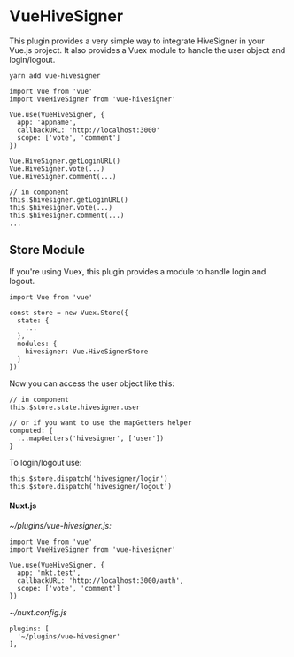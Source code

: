 # VueHiveSigner

This plugin provides a very simple way to integrate HiveSigner in your Vue.js project. It also provides a Vuex module to handle the user object and login/logout.

```
yarn add vue-hivesigner
```

```
import Vue from 'vue'
import VueHiveSigner from 'vue-hivesigner'

Vue.use(VueHiveSigner, {
  app: 'appname',
  callbackURL: 'http://localhost:3000'
  scope: ['vote', 'comment']
})

Vue.HiveSigner.getLoginURL()
Vue.HiveSigner.vote(...)
Vue.HiveSigner.comment(...)
```

```
// in component
this.$hivesigner.getLoginURL()
this.$hivesigner.vote(...)
this.$hivesigner.comment(...)
...
```

## Store Module

If you're using Vuex, this plugin provides a module to handle login and logout.

```
import Vue from 'vue'

const store = new Vuex.Store({
  state: {
    ...
  },
  modules: {
    hivesigner: Vue.HiveSignerStore
  }
})
```

Now you can access the user object like this:

```
// in component
this.$store.state.hivesigner.user

// or if you want to use the mapGetters helper
computed: {
  ...mapGetters('hivesigner', ['user'])
} 
```

To login/logout use:
```
this.$store.dispatch('hivesigner/login')
this.$store.dispatch('hivesigner/logout')
```

#### Nuxt.js

*~/plugins/vue-hivesigner.js:*

```
import Vue from 'vue'
import VueHiveSigner from 'vue-hivesigner'

Vue.use(VueHiveSigner, {
  app: 'mkt.test',
  callbackURL: 'http://localhost:3000/auth',
  scope: ['vote', 'comment']
})
```

*~/nuxt.config.js*

```
plugins: [
  '~/plugins/vue-hivesigner'
],
```
